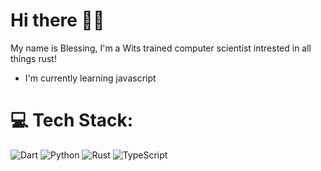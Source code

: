 # Hi there 👋🏾
My name is Blessing, I'm a Wits trained computer scientist intrested in all things rust!

- I'm currently learning javascript



# 💻 Tech Stack:
 ![Dart](https://img.shields.io/badge/dart-%230175C2.svg?style=flat&logo=dart&logoColor=white)  ![Python](https://img.shields.io/badge/python-3670A0?style=flat&logo=python&logoColor=ffdd54) ![Rust](https://img.shields.io/badge/rust-%23000000.svg?style=flat&logo=rust&logoColor=white)  ![TypeScript](https://img.shields.io/badge/typescript-%23000000.svg?style=flat&logo=typescript&logoColor=white)

